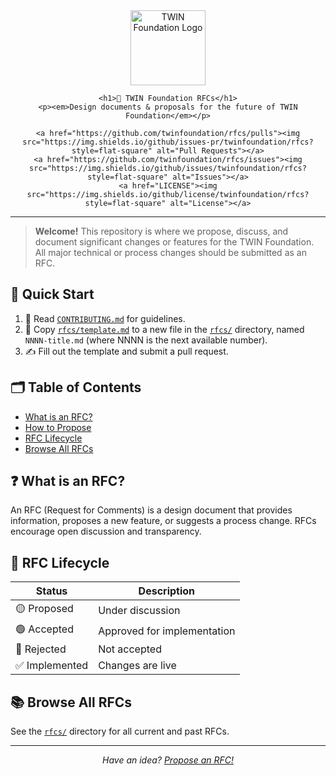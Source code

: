 <div align="center">
	<img src="https://raw.githubusercontent.com/twinfoundation/brand/main/logo.svg" alt="TWIN Foundation Logo" width="120"/>
  
	<h1>📄 TWIN Foundation RFCs</h1>
	<p><em>Design documents & proposals for the future of TWIN Foundation</em></p>
  
	<a href="https://github.com/twinfoundation/rfcs/pulls"><img src="https://img.shields.io/github/issues-pr/twinfoundation/rfcs?style=flat-square" alt="Pull Requests"></a>
	<a href="https://github.com/twinfoundation/rfcs/issues"><img src="https://img.shields.io/github/issues/twinfoundation/rfcs?style=flat-square" alt="Issues"></a>
	<a href="LICENSE"><img src="https://img.shields.io/github/license/twinfoundation/rfcs?style=flat-square" alt="License"></a>
</div>

---

> **Welcome!** This repository is where we propose, discuss, and document significant changes or features for the TWIN Foundation. All major technical or process changes should be submitted as an RFC.

## 🚀 Quick Start

1. 📖 Read [`CONTRIBUTING.md`](CONTRIBUTING.md) for guidelines.
2. 📝 Copy [`rfcs/template.md`](rfcs/template.md) to a new file in the [`rfcs/`](rfcs/) directory, named `NNNN-title.md` (where NNNN is the next available number).
3. ✍️ Fill out the template and submit a pull request.

## 🗂️ Table of Contents

- [What is an RFC?](#what-is-an-rfc)
- [How to Propose](#-quick-start)
- [RFC Lifecycle](#-rfc-lifecycle)
- [Browse All RFCs](#browse-all-rfcs)

## ❓ What is an RFC?

An RFC (Request for Comments) is a design document that provides information, proposes a new feature, or suggests a process change. RFCs encourage open discussion and transparency.

## 🔄 RFC Lifecycle

| Status         | Description                 |
| -------------- | --------------------------- |
| 🟡 Proposed    | Under discussion            |
| 🟢 Accepted    | Approved for implementation |
| 🔴 Rejected    | Not accepted                |
| ✅ Implemented | Changes are live            |

## 📚 Browse All RFCs

See the [`rfcs/`](rfcs/) directory for all current and past RFCs.

---

<p align="center">
	<em>Have an idea? <a href="https://github.com/twinfoundation/rfcs/issues/new?template=rfc-proposal.md">Propose an RFC!</a></em>
</p>
